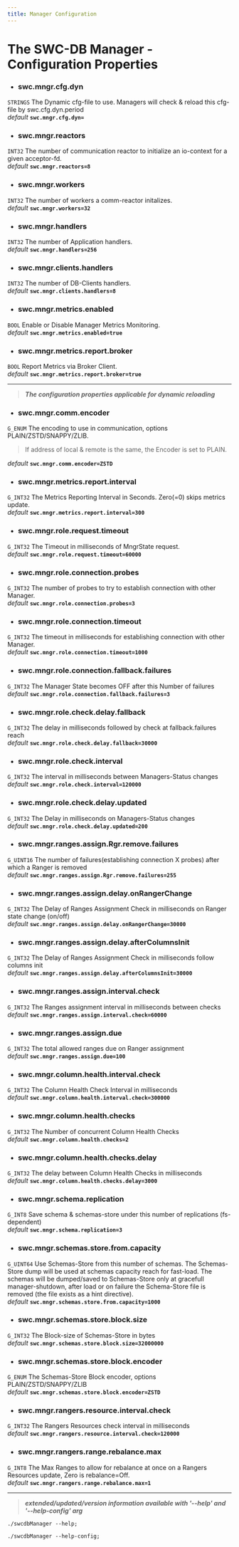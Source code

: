 ```yaml
---
title: Manager Configuration
---
```




# The SWC-DB Manager - Configuration Properties



* ### swc.mngr.cfg.dyn
```STRINGS```
The Dynamic cfg-file to use. Managers will check & reload this cfg-file by swc.cfg.dyn.period \
_default_ **```swc.mngr.cfg.dyn=```**

* ### swc.mngr.reactors
```INT32```
The number of communication reactor to initialize an io-context for a given acceptor-fd. \
_default_ **```swc.mngr.reactors=8```**

* ### swc.mngr.workers
```INT32```
The number of workers a comm-reactor initalizes. \
_default_ **```swc.mngr.workers=32```**

* ### swc.mngr.handlers
```INT32```
The number of Application handlers. \
_default_ **```swc.mngr.handlers=256```**

* ### swc.mngr.clients.handlers
```INT32```
The number of DB-Clients handlers. \
_default_ **```swc.mngr.clients.handlers=8```**

* ### swc.mngr.metrics.enabled
```BOOL```
Enable or Disable Manager Metrics Monitoring. \
_default_ **```swc.mngr.metrics.enabled=true```**

* ### swc.mngr.metrics.report.broker
```BOOL```
Report Metrics via Broker Client. \
_default_ **```swc.mngr.metrics.report.broker=true```**


***

 > **_The configuration properties applicable for dynamic reloading_**


* ### swc.mngr.comm.encoder
```G_ENUM```
The encoding to use in communication, options PLAIN/ZSTD/SNAPPY/ZLIB.
> If address of local & remote is the same, the Encoder is set to PLAIN.

  _default_ **```swc.mngr.comm.encoder=ZSTD```**

* ### swc.mngr.metrics.report.interval
```G_INT32```
The Metrics Reporting Interval in Seconds. Zero(=0) skips metrics update.\
_default_ **```swc.mngr.metrics.report.interval=300```**

* ### swc.mngr.role.request.timeout
```G_INT32```
The Timeout in milliseconds of MngrState request. \
_default_ **```swc.mngr.role.request.timeout=60000```**

* ### swc.mngr.role.connection.probes
```G_INT32```
The number of probes to try to establish connection with other Manager. \
_default_ **```swc.mngr.role.connection.probes=3```**

* ### swc.mngr.role.connection.timeout
```G_INT32```
The timeout in milliseconds for establishing connection with other Manager. \
_default_ **```swc.mngr.role.connection.timeout=1000```**

* ### swc.mngr.role.connection.fallback.failures
```G_INT32```
The Manager State becomes OFF after this Number of failures \
_default_ **```swc.mngr.role.connection.fallback.failures=3```**

* ### swc.mngr.role.check.delay.fallback
```G_INT32```
The delay in milliseconds followed by check at fallback.failures reach \
_default_ **```swc.mngr.role.check.delay.fallback=30000```**

* ### swc.mngr.role.check.interval
```G_INT32```
The interval in milliseconds between Managers-Status changes \
_default_ **```swc.mngr.role.check.interval=120000```**

* ### swc.mngr.role.check.delay.updated
```G_INT32```
The Delay in milliseconds on Managers-Status changes \
_default_ **```swc.mngr.role.check.delay.updated=200```**


* ### swc.mngr.ranges.assign.Rgr.remove.failures
```G_UINT16```
The number of failures(establishing connection X probes) after which a Ranger is removed \
_default_ **```swc.mngr.ranges.assign.Rgr.remove.failures=255```**

* ### swc.mngr.ranges.assign.delay.onRangerChange
```G_INT32```
The Delay of Ranges Assignment Check in milliseconds on Ranger state change (on/off) \
_default_ **```swc.mngr.ranges.assign.delay.onRangerChange=30000```**

* ### swc.mngr.ranges.assign.delay.afterColumnsInit
```G_INT32```
The Delay of Ranges Assignment Check in milliseconds follow columns init \
_default_ **```swc.mngr.ranges.assign.delay.afterColumnsInit=30000```**


* ### swc.mngr.ranges.assign.interval.check
```G_INT32```
The Ranges assignment interval in milliseconds between checks \
_default_ **```swc.mngr.ranges.assign.interval.check=60000```**

* ### swc.mngr.ranges.assign.due
```G_INT32```
The total allowed ranges due on Ranger assignment \
_default_ **```swc.mngr.ranges.assign.due=100```**


* ### swc.mngr.column.health.interval.check
```G_INT32```
The Column Health Check Interval in milliseconds \
_default_ **```swc.mngr.column.health.interval.check=300000```**

* ### swc.mngr.column.health.checks
```G_INT32```
The Number of concurrent Column Health Checks \
_default_ **```swc.mngr.column.health.checks=2```**

* ### swc.mngr.column.health.checks.delay
```G_INT32```
The delay between Column Health Checks in milliseconds \
_default_ **```swc.mngr.column.health.checks.delay=3000```**


* ### swc.mngr.schema.replication
```G_INT8```
Save schema & schemas-store under this number of replications (fs-dependent) \
_default_ **```swc.mngr.schema.replication=3```**

* ### swc.mngr.schemas.store.from.capacity
```G_UINT64```
Use Schemas-Store from this number of schemas. The Schemas-Store dump will be used at schemas capacity reach for fast-load. The schemas will be dumped/saved to Schemas-Store only at gracefull manager-shutdown, after load or on failure the Schema-Store file is removed (the file exists as a hint directive). \
_default_ **```swc.mngr.schemas.store.from.capacity=1000```**

* ### swc.mngr.schemas.store.block.size
```G_INT32```
The Block-size of Schemas-Store in bytes \
_default_ **```swc.mngr.schemas.store.block.size=32000000```**

* ### swc.mngr.schemas.store.block.encoder
```G_ENUM```
The Schemas-Store Block encoder, options PLAIN/ZSTD/SNAPPY/ZLIB \
_default_ **```swc.mngr.schemas.store.block.encoder=ZSTD```**


* ### swc.mngr.rangers.resource.interval.check
```G_INT32```
The Rangers Resources check interval in milliseconds \
_default_ **```swc.mngr.rangers.resource.interval.check=120000```**

* ### swc.mngr.rangers.range.rebalance.max
```G_INT8```
The Max Ranges to allow for rebalance at once on a Rangers Resources update, Zero is rebalance=Off. \
_default_ **```swc.mngr.rangers.range.rebalance.max=1```**



***

 > _**extended/updated/version information available with '--help' and '--help-config' arg**_

```
./swcdbManager --help;
```

```
./swcdbManager --help-config;
```
